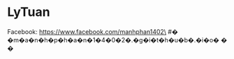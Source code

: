 # LyTuan
Facebook: https://www.facebook.com/manhphan1402\
#� �m�a�n�h�p�h�a�n�1�4�0�2�.�g�i�t�h�u�b�.�i�o�
�
�
